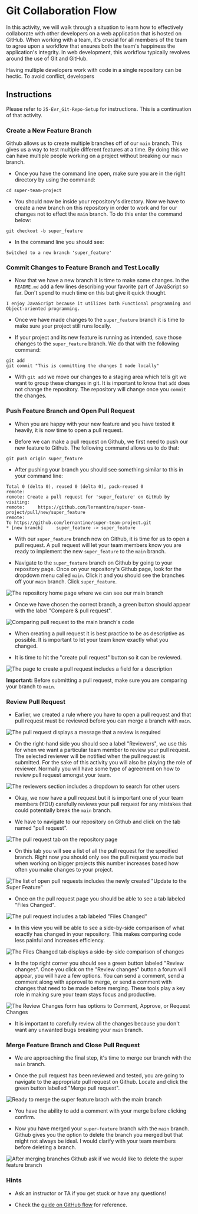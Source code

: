 # Git Collaboration Flow

In this activity, we will walk through a situation to learn how to effectively collaborate with other developers on a web application that is hosted on GitHub. When working with a team, it's crucial for all members of the team to agree upon a workflow that ensures both the team's happiness the application's integrity. In web development, this workflow typically revolves around the use of Git and GitHub.

Having multiple developers work with code in a single repository can be hectic. To avoid conflict, developers 

## Instructions

Please refer to `25-Evr_Git-Repo-Setup` for instructions. This is a continuation of that activity.

### Create a New Feature Branch
Github allows us to create multiple branches off of our `main` branch. This gives us a way to test multiple different features at a time. By doing this we can have multiple people working on a project without breaking our `main` branch.

* Once you have the command line open, make sure you are in the right directory by using the command:

```
cd super-team-project
```

* You should now be inside your repository's directory. Now we have to create a new branch on this repository in order to work and for our changes not to effect the `main` branch. To do this enter the command below:

```
git checkout -b super_feature
```

* In the command line you should see:

```text
Switched to a new branch 'super_feature'
```

### Commit Changes to Feature Branch and Test Locally
* Now that we have a new branch it is time to make some changes. In the `README.md` add a few lines describing your favorite part of JavaScript so far. Don't spend to much time on this but give it quick thought.

```
I enjoy JavaScript because it utilizes both Functional programming and Object-oriented programming.
```

* Once we have made changes to the `super_feature` branch it is time to make sure your project still runs locally.

* If your project and its new feature is running as intended, save those changes to the `super_feature` branch. We do that with the following command:

```
git add
git commit "This is committing the changes I made locally"
```

* With `git add` we move our changes to a staging area which tells git we want to group these changes in git. It is important to know that `add` does not change the repository. The repository will change once you `commit` the changes.

### Push Feature Branch and Open Pull Request

* When you are happy with your new feature and you have tested it heavily, it is now time to open a pull request.

* Before we can make a pull request on Github, we first need to push our new feature to Github. The following command allows us to do that:

```
git push origin super_feature
```

* After pushing your branch you should see something similar to this in your command line:

```text
Total 0 (delta 0), reused 0 (delta 0), pack-reused 0
remote:
remote: Create a pull request for 'super_feature' on GitHub by visiting:
remote:     https://github.com/lernantino/super-team-project/pull/new/super_feature
remote:
To https://github.com/lernantino/super-team-project.git
* [new branch]     super_feature -> super_feature
```

* With our `super_feature` branch now on Github, it is time for us to open a pull request. A pull request will let your team members know you are ready to implement the new `super_feature` to the `main` branch.

* Navigate to the `super_feature` branch on Github by going to your repository page. Once on your repository's Github page, look for the dropdown menu called `main`. Click it and you should see the branches off your `main` branch. Click `super_feature`.

![The repository home page where we can see our main branch](./Images/01-navigate-to-branch.png)

* Once we have chosen the correct branch, a green button should appear with the label "Compare & pull request".

![Comparing pull request to the main branch's code](./Images/02-compare-button.png)

* When creating a pull request it is best practice to be as descriptive as possible. It is important to let your team know exactly what you changed. 

* It is time to hit the "create pull request" button so it can be reviewed.

![The page to create a pull request includes a field for a description](./Images/03-create-pull-request.png)

**Important:** Before submitting a pull request, make sure you are comparing your branch to `main`.

### Review Pull Request

* Earlier, we created a rule where you have to open a pull request and that pull request must be reviewed before you can merge a branch with `main`.

![The pull request displays a message that a review is required](./Images/04-pr-created.png)

* On the right-hand side you should see a label "Reviewers", we use this for when we want a particular team member to review your pull request. The selected reviewer will be notified when the pull request is submitted. For the sake of this activity you will also be playing the role of reviewer. Normally you will have some type of agreement on how to review pull request amongst your team.

![The reviewers section includes a dropdown to search for other users](./Images/05-add-reviewer.png)

* Okay, we now have a pull request but it is important one of your team members (YOU) carefully reviews your pull request for any mistakes that could potentially break the `main` branch.

* We have to navigate to our repository on Github and click on the tab named "pull request".

![The pull request tab on the repository page](./Images/06-click-pr-tab.png)

* On this tab you will see a list of all the pull request for the specified branch. Right now you should only see the pull request you made but when working on bigger projects this number increases based how often you make changes to your project.

![The list of open pull requests includes the newly created "Update to the Super Feature"](./Images/07-pr-list.png)

* Once on the pull request page you should be able to see a tab labeled "Files Changed".

![The pull request includes a tab labeled "Files Changed"](./Images/08-click-files-changed.png)

* In this view you will be able to see a side-by-side comparison of what exactly has changed in your repository. This makes comparing code less painful and increases efficiency.

![The Files Changed tab displays a side-by-side comparison of changes](./Images/09-add-comment.png)

*  In the top right corner you should see a green button labeled "Review changes". Once you click on the "Review changes" button a forum will appear, you will have a few options. You can send a comment, send a comment along with approval to merge, or send a comment with changes that need to be made before merging. These tools play a key role in making sure your team stays focus and productive.

![The Review Changes form has options to Comment, Approve, or Request Changes](./Images/10-approve.png)

* It is important to carefully review all the changes because you don't want any unwanted bugs breaking your `main` branch.

### Merge Feature Branch and Close Pull Request

* We are approaching the final step, it's time to merge our branch with the `main` branch. 

* Once the pull request has been reviewed and tested, you are going to navigate to the appropriate pull request on Github. Locate and click the green button labelled "Merge pull request".

![Ready to merge the super feature brach with the main branch](./Images/11-merge-request.png)

* You have the ability to add a comment with your merge before clicking confirm.

* Now you have merged your `super-feature` branch with the `main` branch. Github gives you the option to delete the branch you merged but that might not always be ideal. I would clarify with your team members before deleting a branch.

![After merging branches Github ask if we would like to delete the super feature branch](./Images/12-safe-to-delete.png)

### Hints

* Ask an instructor or TA if you get stuck or have any questions!

* Check the [guide on GitHub flow](https://guides.github.com/introduction/flow/) for reference.
